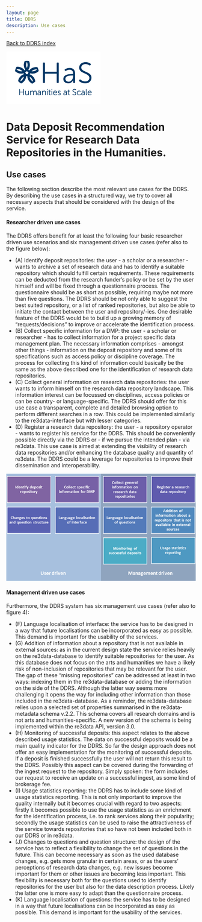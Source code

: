 ```yaml
---
layout: page
title: DDRS
description: Use cases
---
```

[Back to DDRS index](index.md)

![alt text](https://github.com/DARIAH-ERIC/ddrs/blob/master/docs/contents/HaS_Logo_klein.png "Humanities at Scale")

# Data Deposit Recommendation Service for Research Data Repositories in the Humanities.
## Use cases
The following section describe the most relevant use cases for the DDRS. By describing the use cases in a structured way, we try to cover all necessary aspects that should be considered with the design of the service.

#### Researcher driven use cases
The DDRS offers benefit for at least the following four basic researcher driven use scenarios and six management driven use cases (refer also to the figure below):
* (A) Identify deposit repositories: the user - a scholar or a researcher - wants to archive a set of research data and has to identify a suitable repository which should fulfill certain requirements. These requirements can be deducted from the research funder’s policy or be set by the user himself and will be fixed through a questionnaire process. The questionnaire should be as short as possible, requiring maybe not more than five questions. The DDRS should be not only able to suggest the best suited repository, or a list of ranked repositories, but also be able to initiate the contact between the user and repository/-ies. One desirable feature of the DDRS would be to build up a growing memory of “requests/decisions” to improve or accelerate the identification process.
* (B) Collect specific information for a DMP: the user - a scholar or researcher - has to collect information for a project specific data management plan. The necessary information comprises - amongst other things - information on the deposit repository and some of its specifications such as access policy or discipline coverage. The process for collecting this kind of information could basically be the same as the above described one for the identification of research data repositories.
* (C) Collect general information on research data repositories: the user wants to inform himself on the research data repository landscape. This information interest can be focussed on disciplines, access policies or can be country- or language-specific. The DDRS should offer for this use case a transparent, complete and detailed browsing option to perform different searches in a row. This could be implemented similarly to the re3data-interface but with lesser categories.
* (D) Register a research data repository: the user - a repository operator - wants to register his service for the DDRS. This should be conveniently  possible directly via the DDRS or - if we pursue the intended plan - via re3data. This use case is aimed at extending the visibility of research data repositories and/or enhancing the database quality and quantity of re3data. The DDRS could be a leverage for repositories to improve their dissemination and interoperability.
 
![alt text](https://github.com/DARIAH-ERIC/ddrs/blob/master/docs/contents/use_cases.png "Use cases")

#### Management driven use cases
Furthermore, the DDRS system has six management use cases (refer also to figure 4):
* (F) Language localisation of interface: the service has to be designed in a way that future localisations can be incorporated as easy as possible. This demand is important for the usability of the services.
* (G) Addition of information about a repository that is not available in external sources: as in the current design state the service relies heavily on the re3data-database to identify suitable repositories for the user. As this database does not focus on the arts and humanities we have a likely risk of non-inclusion of repositories that may be relevant for the user. The gap of these “missing repositories” can be addressed at least in two ways: indexing them in the re3data-database or adding the information on the side of the DDRS. Although the latter way seems more challenging it opens the way for including other information than those included in the re3data-database. As a reminder, the re3data-database relies upon a selected set of properties summarised in the re3data-metadata schema v.2.2. This schema covers all research domains and is not arts and humanities-specific. A new version of the schema is being implemented within the re3data API, version 3.0.
* (H) Monitoring of successful deposits: this aspect relates to the above described usage statistics. The data on successful deposits would be a main quality indicator for the DDRS. So far the design approach does not offer an easy implementation for the monitoring of successful deposits. If a deposit is finished successfully the user will not return this result to the DDRS. Possibly this aspect can be covered during the forwarding of the ingest request to the repository. Simply spoken: the form includes our request to receive an update on a successful ingest, as some kind of brokerage fee.
* (I) Usage statistics reporting: the DDRS has to include some kind of usage statistics reporting. This is not only important to improve the quality internally but it becomes crucial with regard to two aspects: firstly it becomes possible to use the usage statistics as an enrichment for the identification process, i.e. to rank services along their popularity; secondly the usage statistics can be used to raise the attractiveness of the service towards repositories that so have not been included both in our DDRS or in re3data.
* (J) Changes to questions and question structure: the design of the service has to reflect a flexibility to change the set of questions in the future. This can become necessary as soon as the used database changes, e.g. gets more granular in certain areas, or as the users’ perceptions of research data changes, e.g. new issues become important for them or other issues are becoming less important. This flexibility is necessary both for the questions used to identify repositories for the user but also for the data description process. Likely the latter one is more easy to adapt than the questionnaire process.
* (K) Language localisation of questions: the service has to be designed in a way that future localisations can be incorporated as easy as possible. This demand is important for the usability of the services.
